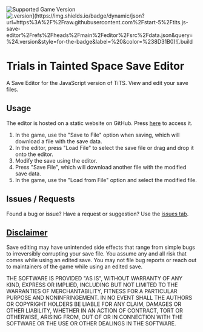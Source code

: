 ![Supported Game Version](https://img.shields.io/badge/%20supported%20game%20version-%23555555?style=for-the-badge)![$.version](https://img.shields.io/badge/dynamic/json?url=https%3A%2F%2Fraw.githubusercontent.com%2Fstart-5%2Ftits.js-save-editor%2Frefs%2Fheads%2Fmain%2Feditor%2Fsrc%2Fdata.json&query=%24.version&style=for-the-badge&label=%20&color=%238D31B0)![$.build](https://img.shields.io/badge/dynamic/json?url=https%3A%2F%2Fraw.githubusercontent.com%2Fstart-5%2Ftits.js-save-editor%2Frefs%2Fheads%2Fmain%2Feditor%2Fsrc%2Fdata.json&query=%24.build&prefix=%23&style=for-the-badge&label=%20&color=%238D31B0)


# Trials in Tainted Space Save Editor
A Save Editor for the JavaScript version of TiTS.
View and edit your save files.

## Usage
The editor is hosted on a static website on GitHub.
Press [here](https://start-5.github.io/tits.js-save-editor) to access it.

1. In the game, use the "Save to File" option when saving, which will download a file with the save data.
2. In the editor, press "Load File" to select the save file or drag and drop it onto the editor.
3. Modify the save using the editor.
4. Press "Save File", which will download another file with the modified save data.
5. In the game, use the "Load from File" option and select the modified file.

## Issues / Requests
Found a bug or issue? Have a request or suggestion?
Use the [issues tab](https://github.com/start-5/tits.js-save-editor/issues).

## [Disclaimer](https://github.com/start-5/tits.js-save-editor/blob/main/LICENSE)
Save editing may have unintended side effects that range from simple bugs to irreversibly corrupting your save file.
You assume any and all risk that comes while using an edited save.
You may not file bug reports or reach out to maintainers of the game while using an edited save.

THE SOFTWARE IS PROVIDED "AS IS", WITHOUT WARRANTY OF ANY KIND, EXPRESS OR
IMPLIED, INCLUDING BUT NOT LIMITED TO THE WARRANTIES OF MERCHANTABILITY,
FITNESS FOR A PARTICULAR PURPOSE AND NONINFRINGEMENT. IN NO EVENT SHALL THE
AUTHORS OR COPYRIGHT HOLDERS BE LIABLE FOR ANY CLAIM, DAMAGES OR OTHER
LIABILITY, WHETHER IN AN ACTION OF CONTRACT, TORT OR OTHERWISE, ARISING FROM,
OUT OF OR IN CONNECTION WITH THE SOFTWARE OR THE USE OR OTHER DEALINGS IN THE
SOFTWARE.
